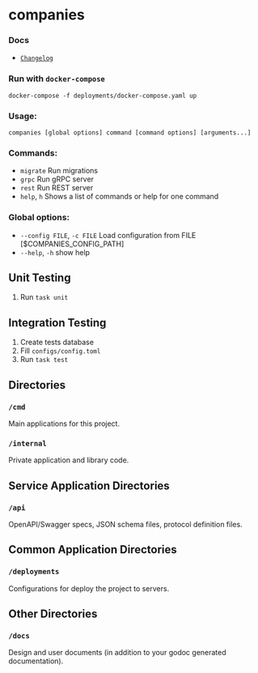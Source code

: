 # companies

### Docs
- [`Changelog`](docs/CHANGELOG.md)

### Run with `docker-compose`
`docker-compose -f deployments/docker-compose.yaml up`

### Usage:
`companies [global options] command [command options] [arguments...]`

### Commands:
- `migrate`  Run migrations
- `grpc`     Run gRPC server
- `rest`     Run REST server
- `help`, `h`  Shows a list of commands or help for one command

### Global options:
- `--config FILE`, `-c FILE`  Load configuration from FILE [$COMPANIES_CONFIG_PATH]
- `--help`, `-h`              show help

## Unit Testing
1. Run `task unit`

## Integration Testing
1. Create tests database
2. Fill `configs/config.toml`
3. Run `task test`

## Directories

### `/cmd`

Main applications for this project.

### `/internal`

Private application and library code.

## Service Application Directories

### `/api`

OpenAPI/Swagger specs, JSON schema files, protocol definition files.

## Common Application Directories

### `/deployments`

Configurations for deploy the project to servers.

## Other Directories

### `/docs`

Design and user documents (in addition to your godoc generated documentation).
